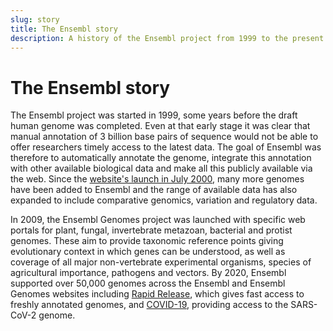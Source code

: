 ```yaml
---
slug: story
title: The Ensembl story
description: A history of the Ensembl project from 1999 to the present
---
```


# The Ensembl story

The Ensembl project was started in 1999, some years before the draft human genome was completed. Even at that early stage it was clear that manual annotation of 3 billion base pairs of sequence would not be able to offer researchers timely access to the latest data. The goal of Ensembl was therefore to automatically annotate the genome, integrate this annotation with other available biological data and make all this publicly available via the web. Since the [website's launch in July 2000](http://web.archive.org/web/20000815203739/http://www.ensembl.org/), many more genomes have been added to Ensembl and the range of available data has also expanded to include comparative genomics, variation and regulatory data.

In 2009, the Ensembl Genomes project was launched with specific web portals for plant, fungal, invertebrate metazoan, bacterial and protist genomes. These aim to provide taxonomic reference points giving evolutionary context in which genes can be understood, as well as coverage of all major non-vertebrate experimental organisms, species of agricultural importance, pathogens and vectors. By 2020, Ensembl supported over 50,000 genomes across the Ensembl and Ensembl Genomes websites including [Rapid Release](https://rapid.ensembl.org/), which gives fast access to freshly annotated genomes, and [COVID-19](https://covid-19.ensembl.org/), providing access to the SARS-CoV-2 genome.
